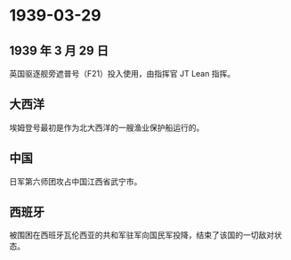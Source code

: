 # 1939-03-29

## 1939 年 3 月 29 日

英国驱逐舰旁遮普号（F21）投入使用，由指挥官 JT Lean 指挥。

## 大西洋

埃姆登号最初是作为北大西洋的一艘渔业保护船运行的。

## 中国

日军第六师团攻占中国江西省武宁市。

## 西班牙

被围困在西班牙瓦伦西亚的共和军驻军向国民军投降，结束了该国的一切敌对状态。

